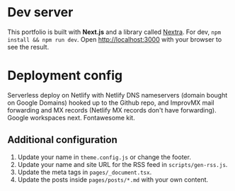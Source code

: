 # Dev server
This portfolio is built with **Next.js** and a library called [Nextra](https://nextra.vercel.app/). For dev, `npm install && npm run dev`. Open [http://localhost:3000](http://localhost:3000) with your browser to see the result.

# Deployment config
Serverless deploy on Netlify with Netlify DNS nameservers (domain bought on Google Domains) hooked up to the Github repo, and ImprovMX mail forwarding and MX records (Netlify MX records don't have forwarding). Google workspaces next. Fontawesome kit.

## Additional configuration
1. Update your name in `theme.config.js` or change the footer.
1. Update your name and site URL for the RSS feed in `scripts/gen-rss.js`.
1. Update the meta tags in `pages/_document.tsx`.
1. Update the posts inside `pages/posts/*.md` with your own content.

